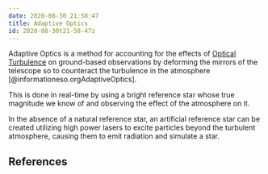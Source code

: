 ```yaml
---
date: 2020-08-30 21:58:47
title: Adaptive Optics
id: 2020-08-30t21-58-47z
---
```


Adaptive Optics is a method for accounting for the effects of
[Optical Turbulence](./2020-08-30t21-46-22z.md) on ground-based observations by
deforming the mirrors of the telescope so to counteract the turbulence in the
atmosphere [@informationeso.orgAdaptiveOptics].

This is done in real-time by using a bright reference star whose true magnitude
we know of and observing the effect of the atmosphere on it.

In the absence of a natural reference star, an artificial reference star can be
created utilizing high power lasers to excite particles beyond the turbulent
atmosphere, causing them to emit radiation and simulate a star.

## References
